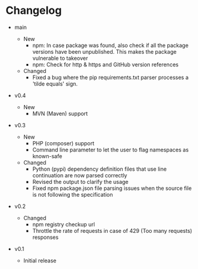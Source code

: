 # Changelog

- main
    - New
        - npm: In case package was found, also check if all the package versions have been unpublished. This makes the package vulnerable to takeover
        - npm: Check for http & https and GitHub version references
    - Changed
        - Fixed a bug where the pip requirements.txt parser processes a 'tilde equals' sign.

- v0.4
    - New
        - MVN (Maven) support

- v0.3
    - New
        - PHP (composer) support
        - Command line parameter to let the user to flag namespaces as known-safe
    - Changed
        - Python (pypi) dependency definition files that use line continuation are now parsed correctly
        - Revised the output to clarify the usage
        - Fixed npm package.json file parsing issues when the source file is not following the specification

- v0.2
    - Changed
        - npm registry checkup url
        - Throttle the rate of requests in case of 429 (Too many requests) responses

- v0.1
   - Initial release
